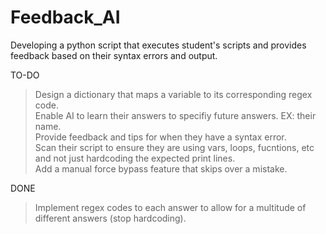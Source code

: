 # Feedback_AI
Developing a python script that executes student's scripts and provides feedback based on their syntax errors and output.

TO-DO
  > Design a dictionary that maps a variable to its corresponding regex code. \
  > Enable AI to learn their answers to specifiy future answers. EX: their name. \
  > Provide feedback and tips for when they have a syntax error. \
  > Scan their script to ensure they are using vars, loops, fucntions, etc and not just hardcoding the expected print lines. \
  > Add a manual force bypass feature that skips over a mistake.

DONE
  > Implement regex codes to each answer to allow for a multitude of different answers (stop hardcoding).

